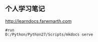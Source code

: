 ## 个人学习笔记

http://learndocs.farwmarth.com

```shell
#run
D:/Python/Python27/Scripts/mkdocs serve
```